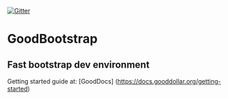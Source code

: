 [![Gitter](https://badges.gitter.im/GoodDollar/community.svg)](https://gitter.im/GoodDollar/community?utm_source=badge&utm_medium=badge&utm_campaign=pr-badge)

# GoodBootstrap

## Fast bootstrap dev environment
Getting started guide at: [GoodDocs] (https://docs.gooddollar.org/getting-started)

